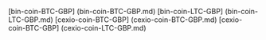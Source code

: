[bin-coin-BTC-GBP] (bin-coin-BTC-GBP.md)
[bin-coin-LTC-GBP] (bin-coin-LTC-GBP.md)
[cexio-coin-BTC-GBP] (cexio-coin-BTC-GBP.md)
[cexio-coin-BTC-GBP] (cexio-coin-LTC-GBP.md)
